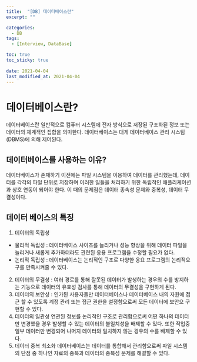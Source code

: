 ```yaml
---
title:  "[DB] 데이터베이스란"
excerpt: ""

categories:
  - DB
tags:
  - [Interview, DataBase]

toc: true
toc_sticky: true
 
date: 2021-04-04
last_modified_at: 2021-04-04
---
```


# **데이터베이스란?**

데이터베이스란 일반적으로 컴퓨터 시스템에 전자 방식으로 저장된 구조화된 정보 또는 데이터의 체계적인 집합을 의미한다. 데이터베이스는 대게 데이터베이스 관리 시스팀(DBMS)에 의해 제어된다.

## 데이터베이스를 사용하는 이유?

데이터베이스가 존재하기 이전에는 파일 시스템을 이용하여 데이터를 관리했는데, 데이터를 각각의 파일 단위로 저장하며 이러한 일들을 처리하기 위한 독립적인 애플리케이션과 상호 연동이 되어야 한다. 이 때의 문제점은 데이터 종속성 문제와 중복성, 데이터 무결성이다.

## 데이터 베이스의 특징
1. 데이터의 독립성
 - 물리적 독립성 : 데이터베이스 사이즈를 늘리거나 성능 향상을 위해 데이터 파일을 늘리거나 새롭게 추가하더라도 관련된 응용 프로그램을 수정할 필요가 없다.
 - 논리적 독립성 : 데이터베이스는 논리적인 구조로 다양한 응요 프로그램의 논리적요구를 만족시켜줄 수 있다.
2. 데이터의 무결성 : 여러 경로를 통해 잘못된 데이터가 발생하는 경우의 수를 방지하는 기능으로 데이터의 유효성 검사를 통해 데이터의 무결성을 구현하게 된다.
3. 데이터의 보안성 : 인가된 사용자들만 데이터베이스나 데이터베이스 내의 자원에 접근 할 수 있도록 계정 관리 또는 접근 권한을 설정함으로써 모든 데이터에 보안으 구현할 수 있다.
4. 데이터의 일관성 연관된 정보를 논리적인 구조로 관리함으로써 어떤 하나의 데이터만 변경했을 경우 발생할 수 있는 데이터의 불일치성을 배제할 수 있다. 또한 작업중 일부 데이터만 변경되어 나머지 데이터와 일치하지 않는 경우의 수를 배제할 수 있다.
5. 데이터 중복 최소화 데이터베이스는 데이터를 통합해서 관리함으로써 파일 시스템의 단점 중 하나인 자료의 중복과 데이터의 중복성 문제를 해결할 수 있다.  
